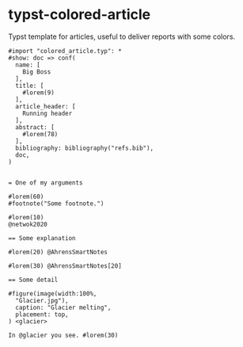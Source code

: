 # typst-colored-article
Typst template for articles, useful to deliver reports with some colors.

```typst
#import "colored_article.typ": *
#show: doc => conf(
  name: [
    Big Boss
  ],
  title: [
    #lorem(9)
  ],
  article_header: [
    Running header
  ],
  abstract: [
    #lorem(78)
  ],
  bibliography: bibliography("refs.bib"),
  doc,
)


= One of my arguments

#lorem(60)
#footnote("Some footnote.")

#lorem(10)
@netwok2020

== Some explanation

#lorem(20) @AhrensSmartNotes

#lorem(30) @AhrensSmartNotes[20]

== Some detail

#figure(image(width:100%, 
  "Glacier.jpg"),
  caption: "Glacier melting",
  placement: top,
) <glacier>

In @glacier you see. #lorem(30)
```
